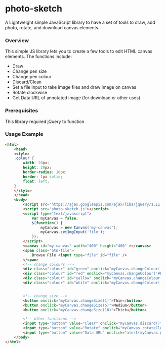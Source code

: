 # photo-sketch
A Lightweight simple JavaScript library to have a set of tools to draw, add photo, rotate, and download canvas elements. 
### Overview
This simple JS library lets you to create a few tools to edit HTML canvas elements. The functions include:
* Draw
* Change pen size
* Change pen colour
* Discard/Clean
* Set a file input to take image files and draw image on canvas
* Rotate clockwise
* Get Data URL of annotated image (for download or other uses)

### Prerequisites
This library required jQuery to function

### Usage Example
```html
<html>
    <head>
    <style>
    .colour {
        width: 20px;
        height: 20px;
        border-radius: 10px;
        border: 1px solid;
        float: left;
    }
    </style>
    </head>
    <body>
        <script src="https://ajax.googleapis.com/ajax/libs/jquery/1.11.2/jquery.min.js"></script>
        <script src="photo-sketch.js"></script>
        <script type="text/javascript">
            var myCanvas = false;
            $(function() {
                myCanvas = new Canvas('my-canvas');
                myCanvas.setImgInput('file');
            });
        </script>
        <canvas id="my-canvas" width="400" height="400" ></canvas>
        <span class="btn-file">
            Browse File <input type="file" id="file" />
        </span>
        <!-- change colours -->
        <div class="colour" id="green" onclick="myCanvas.changeColour('green')"></div>
        <div class="colour" id="red" onclick="myCanvas.changeColour('#FF0000')"></div>
        <div class="colour" id="yellow" onclick="myCanvas.changeColour('yellow')"></div>
        <div class="colour" id="white" onclick="myCanvas.changeColour('white')"></div>


        <!-- change size -->
        <button onclick="myCanvas.changeSize(1)">Thin</button>
        <button onclick="myCanvas.changeSize(5)">Medium</button>
        <button onclick="myCanvas.changeSize(10)">Thick</button>

        <!-- other functions -->
        <input type="button" value="Clear" onclick="myCanvas.discard()" />
        <input type="button" value="Rotate" onclick="myCanvas.rotateClockwise()" />
        <input type="button" value="Data URL" onclick="alert(myCanvas.getDataURL());" />
    </body>
</html>
```
